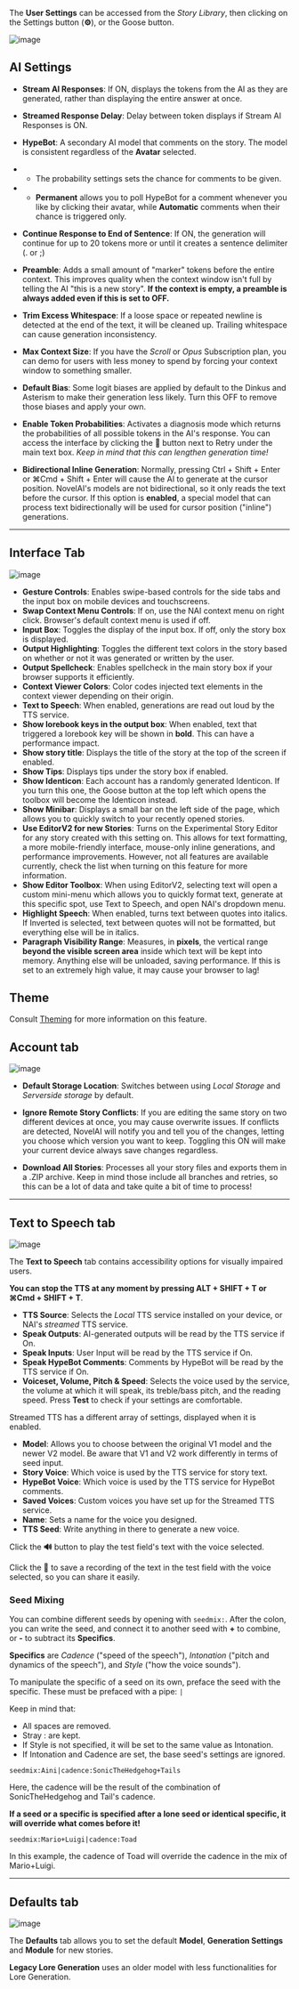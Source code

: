 The **User Settings** can be accessed from the *Story Library*, then clicking on the Settings button (**⚙️**), or the Goose button.

![image](https://github.com/TapwaveZodiac/novelaiUKB/assets/35267604/1d9054a9-67cd-4f3e-9634-6c7fecbe0f3f)


## AI Settings


- **Stream AI Responses**: If ON, displays the tokens from the AI as they are generated, rather than displaying the entire answer at once.

- **Streamed Response Delay**: Delay between token displays if Stream AI Responses is ON.

- **HypeBot**: A secondary AI model that comments on the story. The model is consistent regardless of the **Avatar** selected.

* * The probability settings sets the chance for comments to be given.

* * **Permanent** allows you to poll HypeBot for a comment whenever you like by clicking their avatar, while **Automatic** comments when their chance is triggered only.

- **Continue Response to End of Sentence**: If ON, the generation will continue for up to 20 tokens more or until it creates a sentence delimiter (. or ;)

- **Preamble**: Adds a small amount of "marker" tokens before the entire context. This improves quality when the context window isn't full by telling the AI "this is a new story". **If the context is empty, a preamble is always added even if this is set to OFF.**

- **Trim Excess Whitespace**: If a loose space or repeated newline is detected at the end of the text, it will be cleaned up. Trailing whitespace can cause generation inconsistency.

- **Max Context Size**: If you have the *Scroll* or *Opus* Subscription plan, you can demo for users with less money to spend by forcing your context window to something smaller.

- **Default Bias**: Some logit biases are applied by default to the Dinkus and Asterism to make their generation less likely. Turn this OFF to remove those biases and apply your own.

- **Enable Token Probabilities**: Activates a diagnosis mode which returns the probabilities of all possible tokens in the AI's response. You can access the interface by clicking the **🧠** button next to Retry under the main text box. *Keep in mind that this can lengthen generation time!*

- **Bidirectional Inline Generation**: Normally, pressing Ctrl + Shift + Enter or ⌘Cmd + Shift + Enter will cause the AI to generate at the cursor position. NovelAI's models are not bidirectional, so it only reads the text before the cursor. If this option is **enabled**, a special model that can process text bidirectionally will be used for cursor position ("inline") generations.

***

## Interface Tab
![image](https://github.com/TapwaveZodiac/novelaiUKB/assets/35267604/58900a72-8938-4cfa-9881-688da962618c)

- **Gesture Controls**: Enables swipe-based controls for the side tabs and the input box on mobile devices and touchscreens.
- **Swap Context Menu Controls**: If on, use the NAI context menu on right click. Browser's default context menu is used if off.
- **Input Box**: Toggles the display of the input box. If off, only the story box is displayed.
- **Output Highlighting**: Toggles the different text colors in the story based on whether or not it was generated or written by the user.
- **Output Spellcheck**: Enables spellcheck in the main story box if your browser supports it efficiently.
- **Context Viewer Colors**: Color codes injected text elements in the context viewer depending on their origin.
- **Text to Speech**: When enabled, generations are read out loud by the TTS service.
- **Show lorebook keys in the output box**: When enabled, text that triggered a lorebook key will be shown in **bold**. This can have a performance impact.
- **Show story title**: Displays the title of the story at the top of the screen if enabled.
- **Show Tips**: Displays tips under the story box if enabled.
- **Show Identicon**: Each account has a randomly generated Identicon. If you turn this one, the Goose button at the top left which opens the toolbox will become the Identicon instead.
- **Show Minibar**: Displays a small bar on the left side of the page, which allows you to quickly switch to your recently opened stories.
- **Use EditorV2 for new Stories**: Turns on the Experimental Story Editor for any story created with this setting on. This allows for text formatting, a more mobile-friendly interface, mouse-only inline generations, and performance improvements. However, not all features are available currently, check the list when turning on this feature for more information.
- **Show Editor Toolbox**: When using EditorV2, selecting text will open a custom mini-menu which allows you to quickly format text, generate at this specific spot, use Text to Speech, and open NAI's dropdown menu.
- **Highlight Speech**: When enabled, turns text between quotes into italics. If Inverted is selected, text between quotes will not be formatted, but everything else will be in italics.
- **Paragraph Visibility Range**: Measures, in **pixels**, the vertical range **beyond the visible screen area** inside which text will be kept into memory. Anything else will be unloaded, saving performance. If this is set to an extremely high value, it may cause your browser to lag!

## Theme

Consult [Theming](Theming) for more information on this feature.

## Account tab
![image](https://github.com/TapwaveZodiac/novelaiUKB/assets/35267604/8d63990c-25b8-4e37-968d-635c463658f9)

- **Default Storage Location**: Switches between using *Local Storage* and *Serverside storage* by default.

- **Ignore Remote Story Conflicts**: If you are editing the same story on two different devices at once, you may cause overwrite issues. If conflicts are detected, NovelAI will notify you and tell you of the changes, letting you choose which version you want to keep. Toggling this ON will make your current device always save changes regardless.
- **Download All Stories**: Processes all your story files and exports them in a .ZIP archive. Keep in mind those include all branches and retries, so this can be a lot of data and take quite a bit of time to process!

***

## Text to Speech tab

![image](https://github.com/TapwaveZodiac/novelaiUKB/assets/35267604/e76cfe5f-2045-4f67-b38d-3ec90f13d6c3)

The **Text to Speech** tab contains accessibility options for visually impaired users.

**You can stop the TTS at any moment by pressing ALT + SHIFT + T or ⌘Cmd + SHIFT + T**.

- **TTS Source**: Selects the *Local* TTS service installed on your device, or NAI's *streamed* TTS service.
- **Speak Outputs**: AI-generated outputs will be read by the TTS service if On.
- **Speak Inputs**: User Input will be read by the TTS service if On.
- **Speak HypeBot Comments**: Comments by HypeBot will be read by the TTS service if On.
- **Voiceset, Volume, Pitch & Speed**: Selects the voice used by the service, the volume at which it will speak, its treble/bass pitch, and the reading speed. Press **Test** to check if your settings are comfortable.

Streamed TTS has a different array of settings, displayed when it is enabled.

- **Model**: Allows you to choose between the original V1 model and the newer V2 model. Be aware that V1 and V2 work differently in terms of seed input.
- **Story Voice**: Which voice is used by the TTS service for story text.
- **HypeBot Voice**: Which voice is used by the TTS service for HypeBot comments.
- **Saved Voices**: Custom voices you have set up for the Streamed TTS service.
- **Name**: Sets a name for the voice you designed.
- **TTS Seed**: Write anything in there to generate a new voice.

Click the **🔊** button to play the test field's text with the voice selected.

Click the **💾** to save a recording of the text in the test field with the voice selected, so you can share it easily.

### Seed Mixing

You can combine different seeds by opening with `seedmix:`. After the colon, you can write the seed, and connect it to another seed with **+** to combine, or **-** to subtract its **Specifics**.

**Specifics** are *Cadence* ("speed of the speech"), *Intonation* ("pitch and dynamics of the speech"), and *Style* ("how the voice sounds").

To manipulate the specific of a seed on its own, preface the seed with the specific. These must be prefaced with a pipe: `|`

Keep in mind that:

- All spaces are removed.
- Stray : are kept.
- If Style is not specified, it will be set to the same value as Intonation.
- If Intonation and Cadence are set, the base seed's settings are ignored.

`seedmix:Aini|cadence:SonicTheHedgehog+Tails`

Here, the cadence will be the result of the combination of SonicTheHedgehog and Tail's cadence.

**If a seed or a specific is specified after a lone seed or identical specific, it will override what comes before it!**

`seedmix:Mario+Luigi|cadence:Toad`

In this example, the cadence of Toad will override the cadence in the
mix of Mario+Luigi.

***

## Defaults tab

![image](https://github.com/TapwaveZodiac/novelaiUKB/assets/35267604/d4b16976-6b3c-42e0-9266-cdc331fc7b06)

The **Defaults** tab allows you to set the default **Model**, **Generation Settings** and **Module** for new stories.

**Legacy Lore Generation** uses an older model with less functionalities for Lore Generation.

